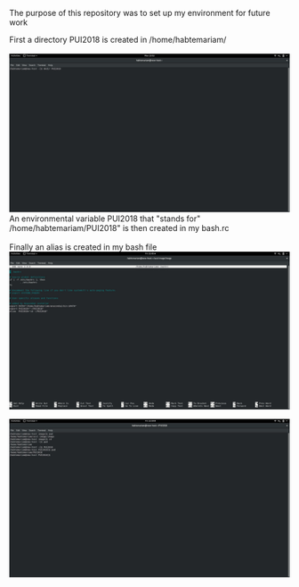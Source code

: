 The purpose of this repository was to set up my environment for future work</br>

First a directory PUI2018 is created in /home/habtemariam/</br></br>
![picture](/screenshot-01.jpg)
</br>
An environmental variable PUI2018 that "stands for" /home/habtemariam/PUI2018" is then created in my bash.rc</br>   
Finally an alias is created in my bash file</br>
![picture](/screenshot-02.jpg)</br>


![picture](/screenshot-03.jpg)

